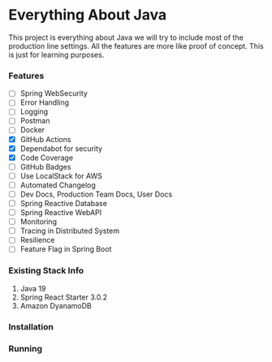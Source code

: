 # Everything About Java  
This project is everything about Java we will try to include most of the production line settings. 
All the features are more like proof of concept. This is just for learning purposes.  

###  Features
- [ ] Spring WebSecurity
- [ ] Error Handling
- [ ] Logging
- [ ] Postman
- [ ] Docker
- [x] GitHub Actions
- [x] Dependabot for security
- [x] Code Coverage 
- [ ] GitHub Badges
- [ ] Use LocalStack for AWS
- [ ] Automated Changelog
- [ ] Dev Docs, Production Team Docs, User Docs
- [ ] Spring Reactive Database
- [ ] Spring Reactive WebAPI
- [ ] Monitoring
- [ ] Tracing in Distributed System
- [ ] Resilience
- [ ] Feature Flag in Spring Boot

### Existing Stack Info
1. Java 19
2. Spring React Starter 3.0.2
3. Amazon DyanamoDB


### Installation 
### Running 


